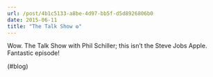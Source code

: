 ```yaml
---
url: /post/4b1c5133-a8be-4d97-bb5f-d5d8926806b0
date: 2015-06-11
title: "The Talk Show ✪"
---
```


Wow. The Talk Show with Phil Schiller; this isn&#8217;t the Steve Jobs Apple. Fantastic episode!



(#blog)